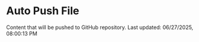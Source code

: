 # Auto Push File

Content that will be pushed to GitHub repository.
Last updated: 06/27/2025, 08:00:13 PM